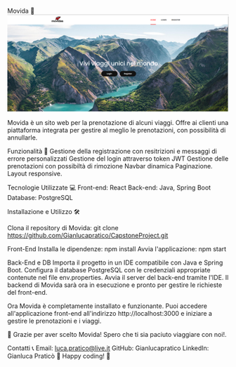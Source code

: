 Movida 🏨
![Banner di Movida](public/Capstone.png)


Movida è un sito web  per la prenotazione di alcuni viaggi. Offre ai clienti una piattaforma integrata per gestire al meglio le prenotazioni, con possibilità di annullarle.

Funzionalità 🚀
Gestione della registrazione con resitrizioni e messaggi di errore personalizzati
Gestione del login attraverso token JWT 
Gestione delle prenotazioni con possibiltà di rimozione
Navbar dinamica
Paginazione.
Layout responsive.

Tecnologie Utilizzate 💻
Front-end: React
Back-end: Java, Spring Boot
Database: PostgreSQL

Installazione e Utilizzo 🛠️

Clona il repository di Movida: git clone https://github.com/Gianlucapratico/CapstoneProject.git

Front-End
Installa le dipendenze: npm install
Avvia l'applicazione: npm start


Back-End e DB
Importa il progetto in un IDE compatibile con Java e Spring Boot.
Configura il database PostgreSQL con le credenziali appropriate contenute nel file env.properties.
Avvia il server del back-end tramite l'IDE.
Il backend di Movida sarà ora in esecuzione e pronto per gestire le richieste del front-end.

Ora Movida è completamente installato e funzionante. Puoi accedere all'applicazione front-end all'indirizzo http://localhost:3000 e iniziare a gestire le prenotazioni e i viaggi.

🚀 Grazie per aver scelto Movida! Spero che ti sia paciuto viaggiare con noi!.

Contatti 📞
Email: luca.pratico@live.it
GitHub: Gianlucapratico
LinkedIn: Gianluca Praticò
🏨 Happy coding! 🚀
